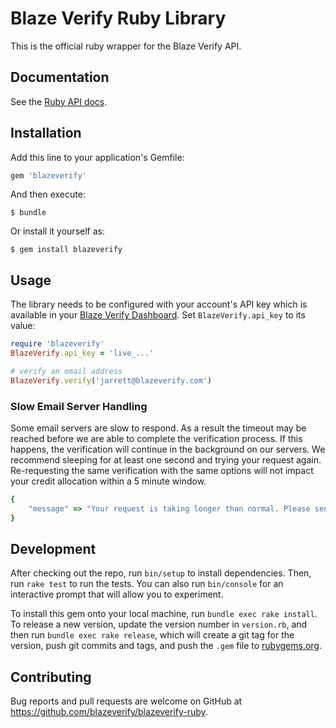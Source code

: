 # Blaze Verify Ruby Library

This is the official ruby wrapper for the Blaze Verify API.

## Documentation

See the [Ruby API docs](https://blazeverify.com/docs/api).

## Installation

Add this line to your application's Gemfile:

```ruby
gem 'blazeverify'
```

And then execute:

    $ bundle

Or install it yourself as:

    $ gem install blazeverify

## Usage

The library needs to be configured with your account's API key which is available in your [Blaze Verify Dashboard](https://app.blazeverify.com/api). Set `BlazeVerify.api_key` to its value:

```ruby
require 'blazeverify'
BlazeVerify.api_key = 'live_...'

# verify an email address
BlazeVerify.verify('jarrett@blazeverify.com')
```

### Slow Email Server Handling

Some email servers are slow to respond. As a result the timeout may be reached
before we are able to complete the verification process. If this happens, the
verification will continue in the background on our servers. We recommend
sleeping for at least one second and trying your request again. Re-requesting
the same verification with the same options will not impact your credit
allocation within a 5 minute window.

```ruby
{
    "message" => "Your request is taking longer than normal. Please send your request again."
}
```

## Development

After checking out the repo, run `bin/setup` to install dependencies. Then, run `rake test` to run the tests. You can also run `bin/console` for an interactive prompt that will allow you to experiment.

To install this gem onto your local machine, run `bundle exec rake install`. To release a new version, update the version number in `version.rb`, and then run `bundle exec rake release`, which will create a git tag for the version, push git commits and tags, and push the `.gem` file to [rubygems.org](https://rubygems.org).

## Contributing

Bug reports and pull requests are welcome on GitHub at https://github.com/blazeverify/blazeverify-ruby.
